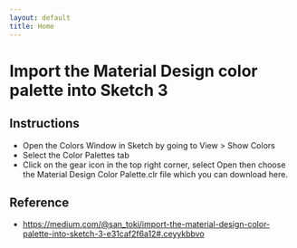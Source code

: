 ```yaml
---
layout: default
title: Home
---
```

# Import the Material Design color palette into Sketch 3

## Instructions
* Open the Colors Window in Sketch by going to View > Show Colors
* Select the Color Palettes tab
* Click on the gear icon in the top right corner, select Open then choose the Material Design Color Palette.clr file which you can download here.

## Reference
 * https://medium.com/@san_toki/import-the-material-design-color-palette-into-sketch-3-e31caf2f6a12#.ceyykbbvo
